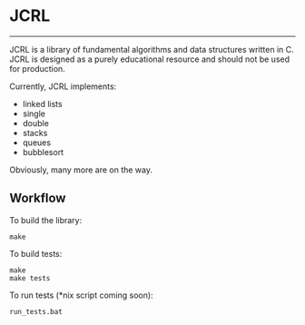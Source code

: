 # JCRL #
---

JCRL is a library of fundamental algorithms and data structures written in C. JCRL is designed as a purely educational resource and should not be used for production. 

Currently, JCRL implements:

 - linked lists
  - single
  - double
 - stacks
 - queues
 - bubblesort

Obviously, many more are on the way.

## Workflow ##

To build the library:

    make

To build tests:

    make
    make tests

To run tests (*nix script coming soon):

    run_tests.bat
